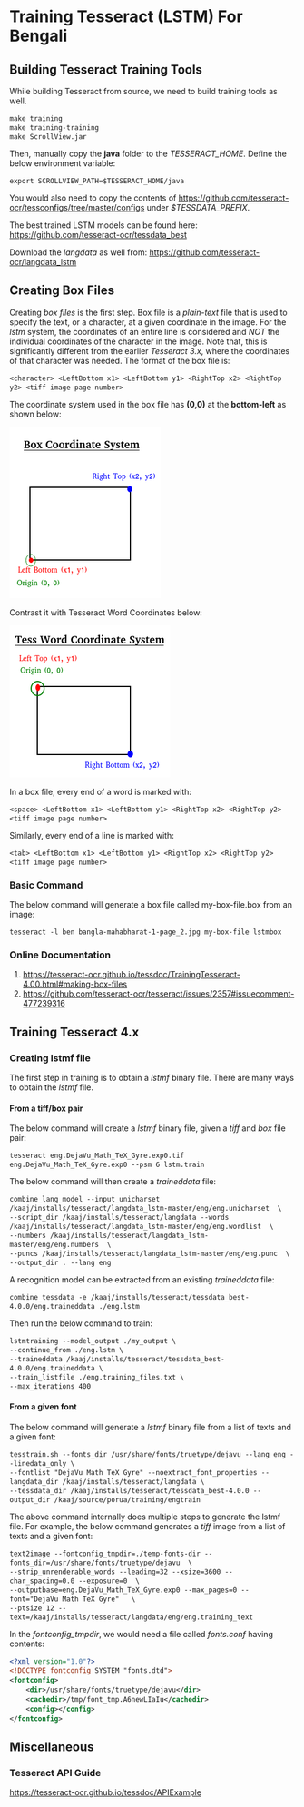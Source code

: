 # Training Tesseract (LSTM) For Bengali
## Building Tesseract Training Tools
While building Tesseract from source, we need to build training tools as well.

    make training
    make training-training
    make ScrollView.jar

Then, manually copy the  __java__  folder to the *TESSERACT_HOME*. Define the below environment variable:

    export SCROLLVIEW_PATH=$TESSERACT_HOME/java

You would also need to copy the contents of <https://github.com/tesseract-ocr/tessconfigs/tree/master/configs> under *$TESSDATA_PREFIX*.   

The best trained LSTM models can be found here: <https://github.com/tesseract-ocr/tessdata_best>  

Download the *langdata* as well from: <https://github.com/tesseract-ocr/langdata_lstm>

## Creating Box Files
Creating *box files* is the first step. Box file is a *plain-text* file that is used to specify the text, or a character, at a given coordinate in the image. For the *lstm* system, the coordinates of an entire line is considered and *NOT* the individual coordinates of the character in the image. Note that, this is significantly different from the earlier *Tesseract 3.x*, where the coordinates of that character was needed. The format of the box file is:

    <character> <LeftBottom x1> <LeftBottom y1> <RightTop x2> <RightTop y2> <tiff image page number>
   
The coordinate system used in the box file has **(0,0)** at the **bottom-left** as shown below:

![Box Coordinate System](docs/box-coordinate-system.png)

Contrast it with Tesseract Word Coordinates below:

![Tesseract Word Coordinate System](docs/tess-word-coordinate-system.png)

In a box file, every end of a word is marked with:

    <space> <LeftBottom x1> <LeftBottom y1> <RightTop x2> <RightTop y2> <tiff image page number>
    
Similarly, every end of a line is marked with:

    <tab> <LeftBottom x1> <LeftBottom y1> <RightTop x2> <RightTop y2> <tiff image page number>        

### Basic Command

The below command will generate a box file called my-box-file.box from an image:

    tesseract -l ben bangla-mahabharat-1-page_2.jpg my-box-file lstmbox
    
### Online Documentation
1. <https://tesseract-ocr.github.io/tessdoc/TrainingTesseract-4.00.html#making-box-files>
1. <https://github.com/tesseract-ocr/tesseract/issues/2357#issuecomment-477239316>    
    
## Training Tesseract 4.x

### Creating lstmf file

The first step in training is to obtain a *lstmf* binary file. There are many ways to obtain the *lstmf* file.

#### From a tiff/box pair

The below command will create a *lstmf* binary file, given a *tiff* and *box* file pair:

    tesseract eng.DejaVu_Math_TeX_Gyre.exp0.tif eng.DejaVu_Math_TeX_Gyre.exp0 --psm 6 lstm.train

The below command will then create a *traineddata* file:

    combine_lang_model --input_unicharset /kaaj/installs/tesseract/langdata_lstm-master/eng/eng.unicharset  \
    --script_dir /kaaj/installs/tesseract/langdata --words /kaaj/installs/tesseract/langdata_lstm-master/eng/eng.wordlist  \
    --numbers /kaaj/installs/tesseract/langdata_lstm-master/eng/eng.numbers  \
    --puncs /kaaj/installs/tesseract/langdata_lstm-master/eng/eng.punc  \
    --output_dir . --lang eng

A recognition model can be extracted from an existing *traineddata* file:
    
    combine_tessdata -e /kaaj/installs/tesseract/tessdata_best-4.0.0/eng.traineddata ./eng.lstm
    
Then run the below command to train:

    lstmtraining --model_output ./my_output \
    --continue_from ./eng.lstm \
    --traineddata /kaaj/installs/tesseract/tessdata_best-4.0.0/eng.traineddata \
    --train_listfile ./eng.training_files.txt \
    --max_iterations 400    

#### From a given font

The below command will generate a *lstmf* binary file from a list of texts and a given font:

    tesstrain.sh --fonts_dir /usr/share/fonts/truetype/dejavu --lang eng --linedata_only \
    --fontlist "DejaVu Math TeX Gyre" --noextract_font_properties --langdata_dir /kaaj/installs/tesseract/langdata \
    --tessdata_dir /kaaj/installs/tesseract/tessdata_best-4.0.0 --output_dir /kaaj/source/porua/training/engtrain
     
The above command internally does multiple steps to generate the lstmf file. For example, the below command generates a *tiff* image from a list of texts and a given font:

    text2image --fontconfig_tmpdir=./temp-fonts-dir --fonts_dir=/usr/share/fonts/truetype/dejavu  \
    --strip_unrenderable_words --leading=32 --xsize=3600 --char_spacing=0.0 --exposure=0  \
    --outputbase=eng.DejaVu_Math_TeX_Gyre.exp0 --max_pages=0 --font="DejaVu Math TeX Gyre"   \
    --ptsize 12 --text=/kaaj/installs/tesseract/langdata/eng/eng.training_text
    
In the *fontconfig_tmpdir*, we would need a file called *fonts.conf* having contents:

```xml
<?xml version="1.0"?>
<!DOCTYPE fontconfig SYSTEM "fonts.dtd">
<fontconfig>
	<dir>/usr/share/fonts/truetype/dejavu</dir>
	<cachedir>/tmp/font_tmp.A6newLIaIu</cachedir>
	<config></config>
</fontconfig>
```

## Miscellaneous
### Tesseract API Guide
<https://tesseract-ocr.github.io/tessdoc/APIExample>
